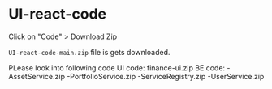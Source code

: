 # UI-react-code

Click on "Code" > Download Zip

`UI-react-code-main.zip` file is gets downloaded.

PLease look into following code
UI code: finance-ui.zip
BE code: 
      -AssetService.zip
      -PortfolioService.zip
      -ServiceRegistry.zip
      -UserService.zip
